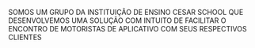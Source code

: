 SOMOS UM GRUPO DA INSTITUIÇÃO DE ENSINO CESAR SCHOOL QUE DESENVOLVEMOS UMA SOLUÇÃO COM INTUITO DE FACILITAR O ENCONTRO DE MOTORISTAS DE APLICATIVO COM SEUS RESPECTIVOS CLIENTES
